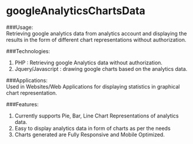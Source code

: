 # googleAnalyticsChartsData

###Usage:	
Retrieving google analytics data from analytics account and displaying the results in the form of different chart representations without authorization.

###Technologies:
1. PHP : Retrieving google Analytics data without authorization.
2. Jquery/Javascript : drawing google charts based on the analytics data.

###Applications:	
 Used in Websites/Web Applications for displaying statistics in graphical chart representation.
 
###Features:	
 1. Currently supports Pie, Bar, Line Chart Representations of analytics data.
 2. Easy to display analytics data in form of charts as per the needs
 3. Charts generated are Fully Responsive and Mobile Optimized.
 



